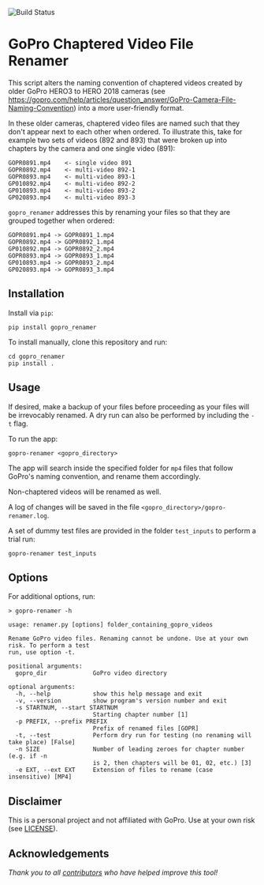 ![Build Status](https://github.com/kcha/gopro_renamer/actions/workflows/python-app.yml/badge.svg)

# GoPro Chaptered Video File Renamer

This script alters the naming convention of chaptered videos created by older GoPro
HERO3 to HERO 2018 cameras (see
https://gopro.com/help/articles/question_answer/GoPro-Camera-File-Naming-Convention)
into a more user-friendly format.

In these older cameras, chaptered video files are named such that they don't
appear next to each other when ordered. To illustrate this, take for example
two sets of videos (892 and 893) that were broken up into chapters by
the camera and one single video (891):

~~~~
GOPR0891.mp4    <- single video 891
GOPR0892.mp4    <- multi-video 892-1
GOPR0893.mp4    <- multi-video 893-1
GP010892.mp4    <- multi-video 892-2
GP010893.mp4    <- multi-video 893-2
GP020893.mp4    <- multi-video 893-3
~~~~

`gopro_renamer` addresses this by renaming your files so that they are grouped
together when ordered:

~~~~
GOPR0891.mp4 -> GOPR0891_1.mp4
GOPR0892.mp4 -> GOPR0892_1.mp4
GP010892.mp4 -> GOPR0892_2.mp4
GOPR0893.mp4 -> GOPR0893_1.mp4
GP010893.mp4 -> GOPR0893_2.mp4
GP020893.mp4 -> GOPR0893_3.mp4
~~~~

## Installation

Install via `pip`:

~~~~
pip install gopro_renamer
~~~~

To install manually, clone this repository and run:

~~~~
cd gopro_renamer
pip install .
~~~~


## Usage

If desired, make a backup of your files before proceeding as your files will be
irrevocably renamed. A dry run can also be performed by including the `-t` flag.

To run the app:

~~~~
gopro-renamer <gopro_directory>
~~~~

The app will search inside the specified folder for `mp4` files that follow
GoPro's naming convention, and rename them accordingly.

Non-chaptered videos will be renamed as well.

A log of changes will be saved in the file `<gopro_directory>/gopro-renamer.log`.

A set of dummy test files are provided in the folder `test_inputs` to perform a
trial run:

~~~~
gopro-renamer test_inputs
~~~~

## Options

For additional options, run:

~~~~
> gopro-renamer -h

usage: renamer.py [options] folder_containing_gopro_videos

Rename GoPro video files. Renaming cannot be undone. Use at your own risk. To perform a test
run, use option -t.

positional arguments:
  gopro_dir             GoPro video directory

optional arguments:
  -h, --help            show this help message and exit
  -v, --version         show program's version number and exit
  -s STARTNUM, --start STARTNUM
                        Starting chapter number [1]
  -p PREFIX, --prefix PREFIX
                        Prefix of renamed files [GOPR]
  -t, --test            Perform dry run for testing (no renaming will take place) [False]
  -n SIZE               Number of leading zeroes for chapter number (e.g. if -n
                        is 2, then chapters will be 01, 02, etc.) [3]
  -e EXT, --ext EXT     Extension of files to rename (case insensitive) [MP4]
~~~~


## Disclaimer

This is a personal project and not affiliated with GoPro. Use at your own risk
(see [LICENSE](LICENSE)).

## Acknowledgements

_Thank you to all
[contributors](https://github.com/kcha/gopro_renamer/graphs/contributors)
who have helped improve this tool!_

